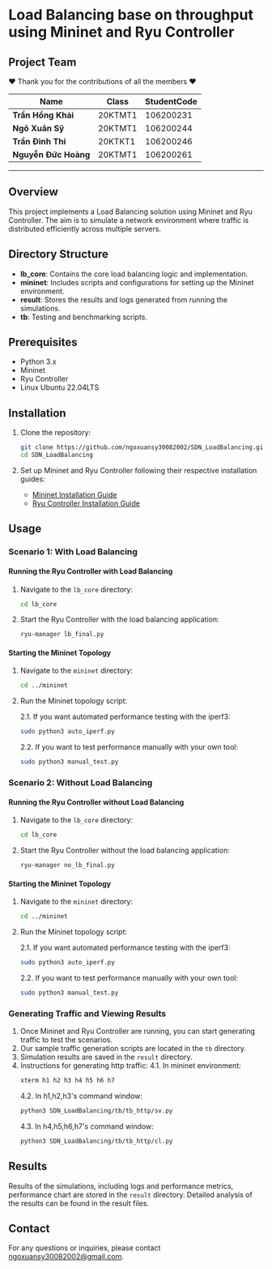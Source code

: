 # Load Balancing base on throughput using Mininet and Ryu Controller

## Project Team

❤️ Thank you for the contributions of all the members ❤️



| **Name**              | **Class**               | **StudentCode**          |
|-------------------    |-------------------------|--------------------------|
| **Trần Hồng Khải**    | 20KTMT1                 | 106200231                |
| **Ngô Xuân Sỹ**       | 20KTMT1                 | 106200244                |
| **Trần Đình Thi**     | 20KTKT1                 | 106200246                |
| **Nguyễn Đức Hoàng**  | 20KTMT1                 | 106200261                |

---

## Overview

This project implements a Load Balancing solution using Mininet and Ryu Controller. The aim is to simulate a network environment where traffic is distributed efficiently across multiple servers.

## Directory Structure

- **lb_core**: Contains the core load balancing logic and implementation.
- **mininet**: Includes scripts and configurations for setting up the Mininet environment.
- **result**: Stores the results and logs generated from running the simulations.
- **tb**: Testing and benchmarking scripts.

## Prerequisites

- Python 3.x
- Mininet
- Ryu Controller
- Linux Ubuntu 22.04LTS

## Installation

1. Clone the repository:
    ```bash
    git clone https://github.com/ngoxuansy30082002/SDN_LoadBalancing.git
    cd SDN_LoadBalancing
    ```

2. Set up Mininet and Ryu Controller following their respective installation guides:
    - [Mininet Installation Guide](http://mininet.org/download/)
    - [Ryu Controller Installation Guide](https://ryu.readthedocs.io/en/latest/getting_started.html)
## Usage

### Scenario 1: With Load Balancing

#### Running the Ryu Controller with Load Balancing

1. Navigate to the `lb_core` directory:
    ```bash
    cd lb_core
    ```

2. Start the Ryu Controller with the load balancing application:
    ```bash
    ryu-manager lb_final.py
    ```

#### Starting the Mininet Topology

1. Navigate to the `mininet` directory:
    ```bash
    cd ../mininet
    ```

2. Run the Mininet topology script:

    2.1. If you want automated performance testing with the iperf3:
    ```bash
    sudo python3 auto_iperf.py
    ```
    2.2. If you want to test performance manually with your own tool:
    ```bash
    sudo python3 manual_test.py
    ```

### Scenario 2: Without Load Balancing

#### Running the Ryu Controller without Load Balancing

1. Navigate to the `lb_core` directory:
    ```bash
    cd lb_core
    ```

2. Start the Ryu Controller without the load balancing application:
    ```bash
    ryu-manager no_lb_final.py
    ```

#### Starting the Mininet Topology

1. Navigate to the `mininet` directory:
    ```bash
    cd ../mininet
    ```

2. Run the Mininet topology script:
    
    2.1. If you want automated performance testing with the iperf3:
    ```bash
    sudo python3 auto_iperf.py
    ```
    2.2. If you want to test performance manually with your own tool:
    ```bash
    sudo python3 manual_test.py
    ```

### Generating Traffic and Viewing Results

1. Once Mininet and Ryu Controller are running, you can start generating traffic to test the scenarios.
2. Our sample traffic generation scripts are located in the `tb` directory.
3. Simulation results are saved in the `result` directory.
4. Instructions for generating http traffic:
    4.1. In mininet environment:
    ```bash
    xterm h1 h2 h3 h4 h5 h6 h7
    ```
    4.2. In h1,h2,h3's command window:
    ```bash
    python3 SDN_LoadBalancing/tb/tb_http/sv.py
    ```
    4.3. In h4,h5,h6,h7's command window:
     ```bash
    python3 SDN_LoadBalancing/tb/tb_http/cl.py
    ```

## Results

Results of the simulations, including logs and performance metrics, performance chart are stored in the `result` directory. Detailed analysis of the results can be found in the result files.

## Contact

For any questions or inquiries, please contact [ngoxuansy30082002@gmail.com](mailto:ngoxuansy30082002@gmail.com).
